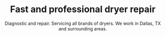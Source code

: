 ---
layout: index
keyword: Dryer repair
title: Fast and professional dryer repair
subtitle: "Diagnostic and repair. Servicing all brands of dryers. We work in Dallas, TX and surrounding areas."
---